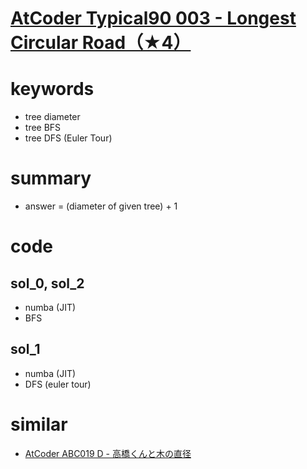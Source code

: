 # [AtCoder Typical90 003 - Longest Circular Road（★4）](https://atcoder.jp/contests/typical90/tasks/typical90_c)


# keywords 
- tree diameter
- tree BFS
- tree DFS (Euler Tour)


# summary
- answer = (diameter of given tree) + 1


# code 
## sol_0, sol_2
- numba (JIT)
- BFS


## sol_1
- numba (JIT)
- DFS (euler tour)



# similar 
- [AtCoder ABC019 D - 高橋くんと木の直径](https://atcoder.jp/contests/abc019/tasks/abc019_4)